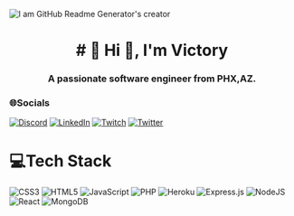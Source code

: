 
![I am GitHub Readme Generator's creator](https://media.istockphoto.com/vectors/five-women-of-different-ethnicities-and-cultures-stand-side-by-side-vector-id1296144988?k=20&m=1296144988&s=612x612&w=0&h=Ep6eeXOoP3PhN_QBXjbW8dbqPT73axKcdJW_Zl-rxC8=)


<h1 align="center"># 💫 Hi 👋, I'm Victory</h1>
<h3 align="center">A passionate software engineer from PHX,AZ.</h3>

  
### 🌐Socials
[![Discord](https://img.shields.io/badge/Discord-%237289DA.svg?logo=discord&logoColor=white)](htttps://discord.gg/vicotry#2503) [![LinkedIn](https://img.shields.io/badge/LinkedIn-%230077B5.svg?logo=linkedin&logoColor=white)](https://linkedin.com/in/vquiah) [![Twitch](https://img.shields.io/badge/Twitch-%239146FF.svg?logo=Twitch&logoColor=white)](https://twitch.tv/smilegur) [![Twitter](https://img.shields.io/badge/Twitter-%231DA1F2.svg?logo=Twitter&logoColor=white)](https://twitter.com/@victoryquiah) 


# 💻Tech Stack
![CSS3](https://img.shields.io/badge/css3-%231572B6.svg?style=for-the-badge&logo=css3&logoColor=white) ![HTML5](https://img.shields.io/badge/html5-%23E34F26.svg?style=for-the-badge&logo=html5&logoColor=white) ![JavaScript](https://img.shields.io/badge/javascript-%23323330.svg?style=for-the-badge&logo=javascript&logoColor=%23F7DF1E) ![PHP](https://img.shields.io/badge/php-%23777BB4.svg?style=for-the-badge&logo=php&logoColor=white) ![Heroku](https://img.shields.io/badge/heroku-%23430098.svg?style=for-the-badge&logo=heroku&logoColor=white) ![Express.js](https://img.shields.io/badge/express.js-%23404d59.svg?style=for-the-badge&logo=express&logoColor=%2361DAFB) ![NodeJS](https://img.shields.io/badge/node.js-6DA55F?style=for-the-badge&logo=node.js&logoColor=white) ![React](https://img.shields.io/badge/react-%2320232a.svg?style=for-the-badge&logo=react&logoColor=%2361DAFB) ![MongoDB](https://img.shields.io/badge/MongoDB-%234ea94b.svg?style=for-the-badge&logo=mongodb&logoColor=white)
